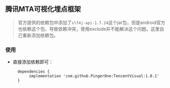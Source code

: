 ## 腾讯MTA可视化埋点框架
> 官方提供的依赖包中添加了`slf4j-api-1.7.24`这个jar包，但是android官方也依赖这个包，导致依赖冲突，使用exclude并不能解决这个问题。这里自己重新添加依赖包。


### 使用
* 直接添加依赖即可：

        dependencies {
             implementation 'com.github.PingerOne:TencentVisual:1.0.1'
        }

